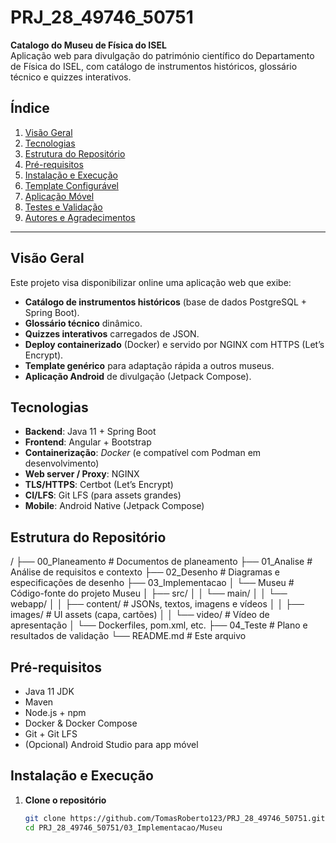 # PRJ_28_49746_50751

**Catalogo do Museu de Física do ISEL**  
Aplicação web para divulgação do património científico do Departamento de Física do ISEL, com catálogo de instrumentos históricos, glossário técnico e quizzes interativos.

## Índice

1. [Visão Geral](#visão-geral)  
2. [Tecnologias](#tecnologias)  
3. [Estrutura do Repositório](#estrutura-do-repositório)  
4. [Pré-requisitos](#pré-requisitos)  
5. [Instalação e Execução](#instalação-e-execução)  
6. [Template Configurável](#template-configurável)  
7. [Aplicação Móvel](#aplicação-móvel)  
8. [Testes e Validação](#testes-e-validação)  
9. [Autores e Agradecimentos](#autores-e-agradecimentos)  

---

## Visão Geral

Este projeto visa disponibilizar online uma aplicação web que exibe:

- **Catálogo de instrumentos históricos** (base de dados PostgreSQL + Spring Boot).  
- **Glossário técnico** dinâmico.  
- **Quizzes interativos** carregados de JSON.  
- **Deploy containerizado** (Docker) e servido por NGINX com HTTPS (Let’s Encrypt).  
- **Template genérico** para adaptação rápida a outros museus.  
- **Aplicação Android** de divulgação (Jetpack Compose).

## Tecnologias

- **Backend**: Java 11 + Spring Boot  
- **Frontend**: Angular + Bootstrap  
- **Containerização**: *Docker* (e compatível com Podman em desenvolvimento)  
- **Web server / Proxy**: NGINX  
- **TLS/HTTPS**: Certbot (Let’s Encrypt)  
- **CI/LFS**: Git LFS (para assets grandes)  
- **Mobile**: Android Native (Jetpack Compose)

## Estrutura do Repositório
/
├── 00_Planeamento # Documentos de planeamento
├── 01_Analise # Análise de requisitos e contexto
├── 02_Desenho # Diagramas e especificações de desenho
├── 03_Implementacao
│ └── Museu # Código-fonte do projeto Museu
│ ├── src/
│ │ └── main/
│ │ └── webapp/
│ │ ├── content/ # JSONs, textos, imagens e vídeos
│ │ ├── images/ # UI assets (capa, cartões)
│ │ └── video/ # Vídeo de apresentação
│ └── Dockerfiles, pom.xml, etc.
├── 04_Teste # Plano e resultados de validação
└── README.md # Este arquivo


## Pré-requisitos

- Java 11 JDK  
- Maven  
- Node.js + npm  
- Docker & Docker Compose  
- Git + Git LFS  
- (Opcional) Android Studio para app móvel

## Instalação e Execução

1. **Clone o repositório**  
   ```bash
   git clone https://github.com/TomasRoberto123/PRJ_28_49746_50751.git
   cd PRJ_28_49746_50751/03_Implementacao/Museu


